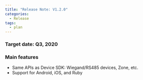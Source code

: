 ```yaml
---
title: "Release Note: V1.2.0"
categories:
  - Release
tags:
  - plan
---
```


### Target date: Q3, 2020

### Main features

* Same APIs as Device SDK: Wiegand/RS485 devices, Zone, etc.
* Support for Android, iOS, and Ruby